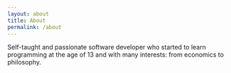 ```yaml
---
layout: about
title: About
permalink: /about
---
```


Self-taught and passionate software developer who started to learn programming at the age of 13 and with many interests: from economics to philosophy.
